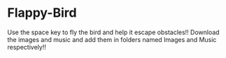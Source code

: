 # Flappy-Bird
Use the space key to fly the bird and help it escape obstacles!!
Download the images and music and add them in folders named Images and Music respectively!! 
